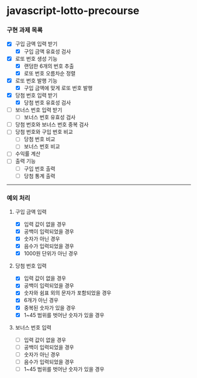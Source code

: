 # javascript-lotto-precourse

### 구현 과제 목록

- [x] 구입 금액 입력 받기
  - [x] 구입 금액 유효성 검사
        <br />
- [x] 로또 번호 생성 기능
  - [x] 랜덤한 6개의 번호 추출
  - [x] 로또 번호 오름차순 정렬
        <br />
- [x] 로또 번호 발행 기능
  - [x] 구입 금액에 맞게 로또 번호 발행
        <br />
- [x] 당첨 번호 입력 받기
  - [x] 당첨 번호 유효성 검사
        <br />
- [ ] 보너스 번호 입력 받기
  - [ ] 보너스 번호 유효성 검사
        <br />
- [ ] 당첨 번호와 보너스 번호 중복 검사
- [ ] 당첨 번호와 구입 번호 비교
  - [ ] 당첨 번호 비교
  - [ ] 보너스 번호 비교
        <br />
- [ ] 수익률 계산
      <br />
- [ ] 출력 기능
  - [ ] 구입 번호 출력
  - [ ] 당첨 통계 출력

---

### 예외 처리

1. 구입 금액 입력

   - [x] 입력 값이 없을 경우
   - [x] 공백이 입력되었을 경우
   - [x] 숫자가 아닌 경우
   - [x] 음수가 입력되었을 경우
   - [x] 1000원 단위가 아닌 경우

2. 당첨 번호 입력

   - [x] 입력 값이 없을 경우
   - [x] 공백이 입력되었을 경우
   - [x] 숫자와 쉼표 외의 문자가 포함되었을 경우
   - [x] 6개가 아닌 경우
   - [x] 중복된 숫자가 있을 경우
   - [x] 1~45 범위를 벗어난 숫자가 있을 경우

3. 보너스 번호 입력

   - [ ] 입력 값이 없을 경우
   - [ ] 공백이 입력되었을 경우
   - [ ] 숫자가 아닌 경우
   - [ ] 음수가 입력되었을 경우
   - [ ] 1~45 범위를 벗어난 숫자가 있을 경우
